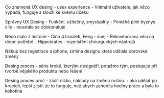 Co znamená UX desing 
    - usex experience
    - Vnímání uživatele, jak něco vypadá, funguje a slouží ke svému účeku

Správný UX Desing
    - Funkční, užitečný, smysluplný
    - Pomáhá plnit byznys cíle
    - neustále se zdokonaluje

Něco málo z historie
    - Čína 4.tisíciletí, Feng - šuej
    - Řekovéúorava věcí na denní potřebě
    - Hippokrates - rozmístění chirurguckých nástrojů

Nákup bez registrace a iphone, změna designu která udělala obrovské změny

Desing proces
    - série kroků, kterýim designéři, potažmo tým, postupuje při tvorbě nějakého produktu nebo řešení

Desing proces 
    proč - záčít nízko, náklady na změnu rostou.
        - aka udělat po krocích, lepší zjistit že to funguje, než abych zahodila hodiny práce a byla to kokotina
   